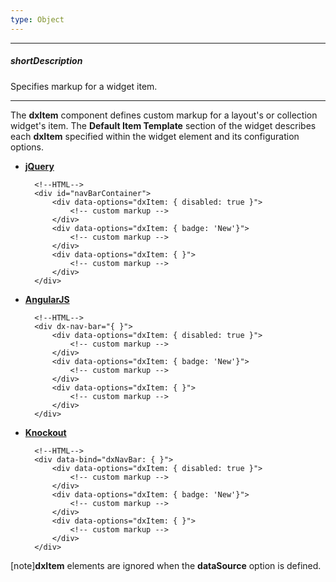 ```yaml
---
type: Object
---
```

---
##### shortDescription
Specifies markup for a widget item.

---
The **dxItem** component defines custom markup for a layout's or collection widget's item. The **Default Item Template** section of the widget describes each **dxItem** specified within the widget element and its configuration options.

- [**jQuery**](/concepts/00%20Getting%20Started/10%20Widget%20Basics%20-%20jQuery/01%20Create%20and%20Configure%20a%20Widget.md '/Documentation/Guide/Getting_Started/Widget_Basics_-_jQuery/Create_and_Configure_a_Widget/')  

        <!--HTML-->
        <div id="navBarContainer">
            <div data-options="dxItem: { disabled: true }"> 
                <!-- custom markup -->
            </div>
            <div data-options="dxItem: { badge: 'New'}"> 
                <!-- custom markup -->
            </div>
            <div data-options="dxItem: { }"> 
                <!-- custom markup -->
            </div>
        </div>

- [**AngularJS**](/concepts/00%20Getting%20Started/20%20Widget%20Basics%20-%20AngularJS/01%20Create%20and%20Configure%20a%20Widget.md '/Documentation/Guide/Getting_Started/Widget_Basics_-_AngularJS/Create_and_Configure_a_Widget/')  

        <!--HTML-->
        <div dx-nav-bar="{ }">
            <div data-options="dxItem: { disabled: true }"> 
                <!-- custom markup -->
            </div>
            <div data-options="dxItem: { badge: 'New'}"> 
                <!-- custom markup -->
            </div>
            <div data-options="dxItem: { }"> 
                <!-- custom markup -->
            </div>
        </div>

- [**Knockout**](/concepts/00%20Getting%20Started/25%20Widget%20Basics%20-%20Knockout/01%20Create%20and%20Configure%20a%20Widget.md '/Documentation/Guide/Getting_Started/Widget_Basics_-_Knockout/Create_and_Configure_a_Widget/')  

        <!--HTML-->
        <div data-bind="dxNavBar: { }">
            <div data-options="dxItem: { disabled: true }"> 
                <!-- custom markup -->
            </div>
            <div data-options="dxItem: { badge: 'New'}"> 
                <!-- custom markup -->
            </div>
            <div data-options="dxItem: { }"> 
                <!-- custom markup -->
            </div>
        </div>


[note]**dxItem** elements are ignored when the **dataSource** option is defined.